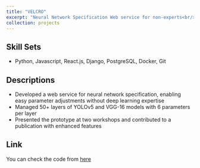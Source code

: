 ```yaml
---
title: "VELCRO"
excerpt: "Neural Network Specification Web service for non-experts<br/>"
collection: projects
---
```

## Skill Sets
- Python, Javascript, React.js, Django, PostgreSQL, Docker, Git

## Descriptions
- Developed a web service for neural network specification, enabling easy parameter adjustments without deep learning
expertise
- Managed 50+ layers of YOLOv5 and VGG-16 models with 6 parameters per layer
- Presented the prototype at two workshops and contributed to a publication with enhanced features

## Link
You can check the code from [here](https://github.com/HG-AISLAB/VELCRO)